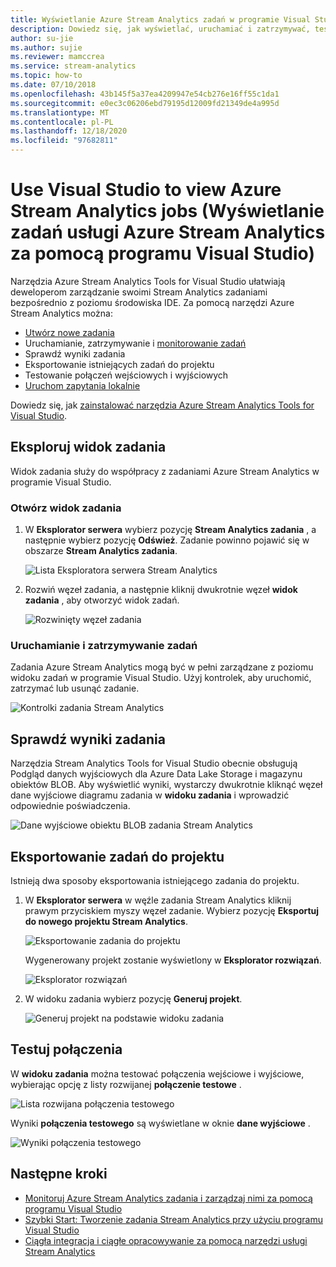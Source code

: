 ```yaml
---
title: Wyświetlanie Azure Stream Analytics zadań w programie Visual Studio
description: Dowiedz się, jak wyświetlać, uruchamiać i zatrzymywać, testować połączenia, sprawdzać wyniki oraz eksportować Azure Stream Analytics zadania przy użyciu programu Visual Studio.
author: su-jie
ms.author: sujie
ms.reviewer: mamccrea
ms.service: stream-analytics
ms.topic: how-to
ms.date: 07/10/2018
ms.openlocfilehash: 43b145f5a37ea4209947e54cb276e16ff55c1da1
ms.sourcegitcommit: e0ec3c06206ebd79195d12009fd21349de4a995d
ms.translationtype: MT
ms.contentlocale: pl-PL
ms.lasthandoff: 12/18/2020
ms.locfileid: "97682811"
---
```

# <a name="use-visual-studio-to-view-azure-stream-analytics-jobs"></a>Use Visual Studio to view Azure Stream Analytics jobs (Wyświetlanie zadań usługi Azure Stream Analytics za pomocą programu Visual Studio)

Narzędzia Azure Stream Analytics Tools for Visual Studio ułatwiają deweloperom zarządzanie swoimi Stream Analytics zadaniami bezpośrednio z poziomu środowiska IDE. Za pomocą narzędzi Azure Stream Analytics można:
- [Utwórz nowe zadania](stream-analytics-quick-create-vs.md)
- Uruchamianie, zatrzymywanie i [monitorowanie zadań](stream-analytics-monitor-jobs-use-vs.md)
- Sprawdź wyniki zadania
- Eksportowanie istniejących zadań do projektu
- Testowanie połączeń wejściowych i wyjściowych
- [Uruchom zapytania lokalnie](stream-analytics-vs-tools-local-run.md)

Dowiedz się, jak [zainstalować narzędzia Azure Stream Analytics Tools for Visual Studio](stream-analytics-tools-for-visual-studio-install.md).

## <a name="explore-the-job-view"></a>Eksploruj widok zadania

Widok zadania służy do współpracy z zadaniami Azure Stream Analytics w programie Visual Studio.

### <a name="open-the-job-view"></a>Otwórz widok zadania

1. W **Eksplorator serwera** wybierz pozycję **Stream Analytics zadania** , a następnie wybierz pozycję **Odśwież**. Zadanie powinno pojawić się w obszarze **Stream Analytics zadania**.

    ![Lista Eksploratora serwera Stream Analytics](./media/stream-analytics-vs-tools/stream-analytics-tools-for-vs-list-jobs-01.png)

2. Rozwiń węzeł zadania, a następnie kliknij dwukrotnie węzeł **widok zadania** , aby otworzyć widok zadań.
    
   ![Rozwinięty węzeł zadania](./media/stream-analytics-vs-tools/stream-analytics-tools-for-vs-job-view-01.png)

### <a name="start-and-stop-jobs"></a>Uruchamianie i zatrzymywanie zadań

Zadania Azure Stream Analytics mogą być w pełni zarządzane z poziomu widoku zadań w programie Visual Studio. Użyj kontrolek, aby uruchomić, zatrzymać lub usunąć zadanie.
    
   ![Kontrolki zadania Stream Analytics](./media/stream-analytics-vs-tools/azure-stream-analytics-job-view-controls.png)

## <a name="check-job-results"></a>Sprawdź wyniki zadania

Narzędzia Stream Analytics Tools for Visual Studio obecnie obsługują Podgląd danych wyjściowych dla Azure Data Lake Storage i magazynu obiektów BLOB. Aby wyświetlić wyniki, wystarczy dwukrotnie kliknąć węzeł dane wyjściowe diagramu zadania w **widoku zadania** i wprowadzić odpowiednie poświadczenia.

   ![Dane wyjściowe obiektu BLOB zadania Stream Analytics](./media/stream-analytics-vs-tools/stream-analytics-blob-preview.png)

## <a name="export-jobs-to-a-project"></a>Eksportowanie zadań do projektu

Istnieją dwa sposoby eksportowania istniejącego zadania do projektu.

1. W **Eksplorator serwera** w węźle zadania Stream Analytics kliknij prawym przyciskiem myszy węzeł zadanie. Wybierz pozycję **Eksportuj do nowego projektu Stream Analytics**.
    
   ![Eksportowanie zadania do projektu](./media/stream-analytics-vs-tools/stream-analytics-tools-for-vs-export-job-01.png)
    
    Wygenerowany projekt zostanie wyświetlony w **Eksplorator rozwiązań**.
    
   ![Eksplorator rozwiązań](./media/stream-analytics-vs-tools/stream-analytics-tools-for-vs-export-job-02.png)

2. W widoku zadania wybierz pozycję **Generuj projekt**.
    
   ![Generuj projekt na podstawie widoku zadania](./media/stream-analytics-vs-tools/stream-analytics-tools-for-vs-export-job-03.png)

## <a name="test-connections"></a>Testuj połączenia

W **widoku zadania** można testować połączenia wejściowe i wyjściowe, wybierając opcję z listy rozwijanej **połączenie testowe** .

   ![Lista rozwijana połączenia testowego](./media/stream-analytics-vs-tools/stream-analytics-test-connection-dropdown.png)

Wyniki **połączenia testowego** są wyświetlane w oknie **dane wyjściowe** .

   ![Wyniki połączenia testowego](./media/stream-analytics-vs-tools/stream-analytics-test-connection-results.png)

## <a name="next-steps"></a>Następne kroki

* [Monitoruj Azure Stream Analytics zadania i zarządzaj nimi za pomocą programu Visual Studio](stream-analytics-monitor-jobs-use-vs.md)
* [Szybki Start: Tworzenie zadania Stream Analytics przy użyciu programu Visual Studio](stream-analytics-quick-create-vs.md)
* [Ciągła integracja i ciągłe opracowywanie za pomocą narzędzi usługi Stream Analytics](stream-analytics-tools-for-visual-studio-cicd.md)
